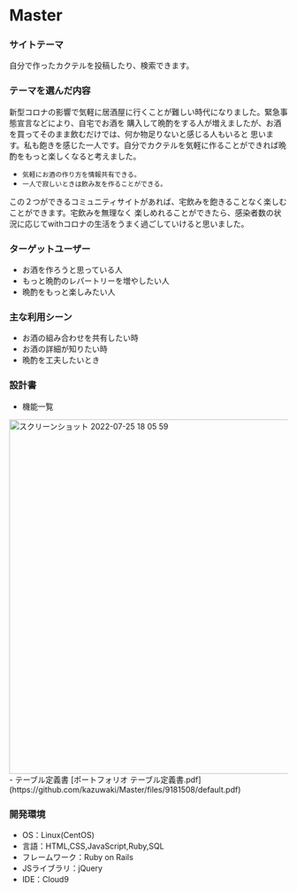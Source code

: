 # Master

### サイトテーマ
自分で作ったカクテルを投稿したり、検索できます。

### テーマを選んだ内容
新型コロナの影響で気軽に居酒屋に行くことが難しい時代になりました。緊急事態宣言などにより、自宅でお酒を
購入して晩酌をする人が増えましたが、お酒を買ってそのまま飲むだけでは、何か物足りないと感じる人もいると
思います。私も飽きを感じた一人です。自分でカクテルを気軽に作ることができれば晩酌をもっと楽しくなると考えました。
- `気軽にお酒の作り方を情報共有できる。`
- `一人で寂しいときは飲み友を作ることができる。`

この２つができるコミュニティサイトがあれば、宅飲みを飽きることなく楽しむことができます。宅飲みを無理なく
楽しめれることができたら、感染者数の状況に応じてwithコロナの生活をうまく過ごしていけると思いました。

### ターゲットユーザー
- お酒を作ろうと思っている人
- もっと晩酌のレパートリーを増やしたい人
- 晩酌をもっと楽しみたい人

### 主な利用シーン
- お酒の組み合わせを共有したい時
- お酒の詳細が知りたい時
- 晩酌を工夫したいとき

### 設計書
- 機能一覧
 <img width="640" alt="スクリーンショット 2022-07-25 18 05 59" src="https://user-images.githubusercontent.com/104773179/180740618-c65021f9-9df6-4bf7-8c63-0274e1a24712.png">
- テーブル定義書
[ポートフォリオ テーブル定義書.pdf](https://github.com/kazuwaki/Master/files/9181508/default.pdf)


### 開発環境
- OS：Linux(CentOS)
- 言語：HTML,CSS,JavaScript,Ruby,SQL
- フレームワーク：Ruby on Rails
- JSライブラリ：jQuery
- IDE：Cloud9

